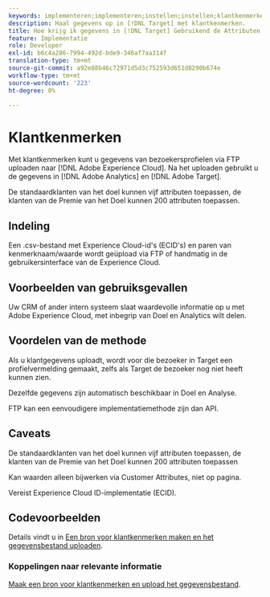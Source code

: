 ```yaml
---
keywords: implementeren;implementeren;instellen;instellen;klantkenmerken
description: Haal gegevens op in [!DNL Target] met klantkenmerken.
title: Hoe krijg ik gegevens in [!DNL Target] Gebruikend de Attributen van de Klant?
feature: Implementatie
role: Developer
exl-id: b6c4a286-7994-492d-bde9-346af7aa314f
translation-type: tm+mt
source-git-commit: a92e88b46c72971d5d3c752593d651d8290b674e
workflow-type: tm+mt
source-wordcount: '223'
ht-degree: 0%

---
```


# Klantkenmerken

Met klantkenmerken kunt u gegevens van bezoekersprofielen via FTP uploaden naar [!DNL Adobe Experience Cloud]. Na het uploaden gebruikt u de gegevens in [!DNL Adobe Analytics] en [!DNL Adobe Target].

De standaardklanten van het doel kunnen vijf attributen toepassen, de klanten van de Premie van het Doel kunnen 200 attributen toepassen.

## Indeling

Een .csv-bestand met Experience Cloud-id&#39;s (ECID&#39;s) en paren van kenmerknaam/waarde wordt geüpload via FTP of handmatig in de gebruikersinterface van de Experience Cloud.

## Voorbeelden van gebruiksgevallen

Uw CRM of ander intern systeem slaat waardevolle informatie op u met Adobe Experience Cloud, met inbegrip van Doel en Analytics wilt delen.

## Voordelen van de methode

Als u klantgegevens uploadt, wordt voor die bezoeker in Target een profielvermelding gemaakt, zelfs als Target de bezoeker nog niet heeft kunnen zien.

Dezelfde gegevens zijn automatisch beschikbaar in Doel en Analyse.

FTP kan een eenvoudigere implementatiemethode zijn dan API.

## Caveats

De standaardklanten van het doel kunnen vijf attributen toepassen, de klanten van de Premie van het Doel kunnen 200 attributen toepassen

Kan waarden alleen bijwerken via Customer Attributes, niet op pagina.

Vereist Experience Cloud ID-implementatie (ECID).

## Codevoorbeelden

Details vindt u in [Een bron voor klantkenmerken maken en het gegevensbestand uploaden](https://experienceleague.adobe.com/docs/core-services/interface/customer-attributes/t-crs-usecase.html).

### Koppelingen naar relevante informatie

[Maak een bron voor klantkenmerken en upload het gegevensbestand](https://experienceleague.adobe.com/docs/core-services/interface/customer-attributes/t-crs-usecase.html).
